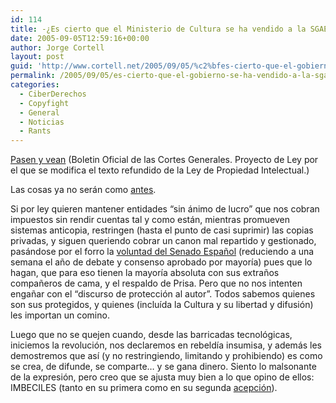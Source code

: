 ```yaml
---
id: 114
title: -¿Es cierto que el Ministerio de Cultura se ha vendido a la SGAE?
date: 2005-09-05T12:59:16+00:00
author: Jorge Cortell
layout: post
guid: 'http://www.cortell.net/2005/09/05/%c2%bfes-cierto-que-el-gobierno-se-ha-vendido-a-la-sgae/'
permalink: /2005/09/05/es-cierto-que-el-gobierno-se-ha-vendido-a-la-sgae/
categories:
  - CiberDerechos
  - Copyfight
  - General
  - Noticias
  - Rants
---
```

[Pasen y vean](http://www.congreso.es/public_oficiales/L8/CONG/BOCG/A/A_044-01.PDF) (Boletin Oficial de las Cortes Generales. Proyecto de Ley por el que se modifica el texto refundido de la Ley de Propiedad Intelectual.)

Las cosas ya no serán como [antes](http://www.internautas.org/html/2565.html).

Si por ley quieren mantener entidades &#8220;sin ánimo de lucro&#8221; que nos cobran impuestos sin rendir cuentas tal y como están, mientras promueven sistemas anticopia, restringen (hasta el punto de casi suprimir) las copias privadas, y siguen queriendo cobrar un canon mal repartido y gestionado, pasándose por el forro la [voluntad del Senado Español](http://www.juantomas.net/?p=165) (reduciendo a una semana el año de debate y consenso aprobado por mayorí­a) pues que lo hagan, que para eso tienen la mayorí­a absoluta con sus extraños compañeros de cama, y el respaldo de Prisa. Pero que no nos intenten engañar con el &#8220;discurso de protección al autor&#8221;. Todos sabemos quienes son sus protegidos, y quienes (incluí­da la Cultura y su libertad y difusión) les importan un comino.

Luego que no se quejen cuando, desde las barricadas tecnológicas, iniciemos la revolución, nos declaremos en rebeldí­a insumisa, y además les demostremos que así­ (y no restringiendo, limitando y prohibiendo) es como se crea, de difunde, se comparte&#8230; y se gana dinero. Siento lo malsonante de la expresión, pero creo que se ajusta muy bien a lo que opino de ellos: IMBECILES (tanto en su primera como en su segunda [acepción](http://buscon.rae.es/draeI/SrvltGUIBusUsual?LEMA=imbécil&TIPO_HTML=2&FORMATO=ampliado&sourceid=mozilla-search)).